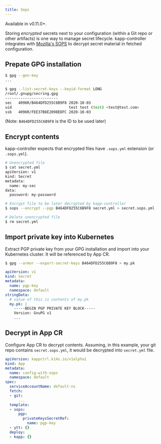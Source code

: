 ```yaml
---
title: Sops
---
```


Available in v0.11.0+.

Storing _encrypted_ secrets next to your configuration (within a Git repo or other artifacts) is one way to manage secret lifecycle. kapp-controller integrates with [Mozilla's SOPS](https://github.com/mozilla/sops) to decrypt secret material in fetched configuration.

## Prepate GPG installation

```bash
$ gpg --gen-key
...

$ gpg --list-secret-keys --keyid-format LONG
/root/.gnupg/secring.gpg
------------------------
sec   4096R/B464DFD255C6B9F8 2020-10-03
uid                          test test (test) <test@test.com>
ssb   4096R/FEE37B8E2098EDFC 2020-10-03
```

(Note: `B464DFD255C6B9F8` is the ID to be used later)

## Encrypt contents

kapp-controller expects that encrypted files have `.sops.yml` extension (or `.sops.yml`).

```bash
# Unencrypted file
$ cat secret.yml
apiVersion: v1
kind: Secret
metadata:
  name: my-sec
data:
  password: my-password

# Encrypt file to be later decrypted by kapp-controller
$ sops --encrypt --pgp B464DFD255C6B9F8 secret.yml > secret.sops.yml

# Delete unencrypted file
$ rm secret.yml
```

## Import private key into Kubernetes

Extract PGP private key from your GPG installation and import into your Kubernetes cluster. It will be referenced by App CR.

```bash
$ gpg --armor --export-secret-keys B464DFD255C6B9F8 > my.pk
```

```yaml
apiVersion: v1
kind: Secret
metadata:
  name: pgp-key
  namespace: default
stringData:
  # value of this is contents of my.pk
  my.pk: |
    -----BEGIN PGP PRIVATE KEY BLOCK-----
    Version: GnuPG v1
    ...
```

## Decrypt in App CR

Configure App CR to decrypt contents. Assuming, in this example, your git repo contains `secret.sops.yml`, it would be decrypted into `secret.yml` file.

```yaml
apiVersion: kappctrl.k14s.io/v1alpha1
kind: App
metadata:
  name: config-with-sops
  namespace: default
spec:
  serviceAccountName: default-ns
  fetch:
  - git:
      ...
  template:
  - sops:
      pgp:
        privateKeysSecretRef:
          name: pgp-key
  - ytt: {}
  deploy:
  - kapp: {}
```
